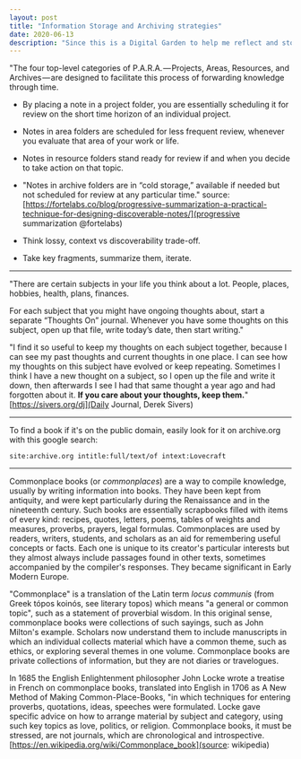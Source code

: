 ```yaml
---
layout: post
title: "Information Storage and Archiving strategies"
date: 2020-06-13
description: "Since this is a Digital Garden to help me reflect and store information, I should ramp up my archiving skills."
---
```

"The four top-level categories of P.A.R.A. — Projects, Areas, Resources, and Archives — are designed to facilitate this process of forwarding knowledge through time.

- By placing a note in a project folder, you are essentially scheduling it for review on the short time horizon of an individual project.
- Notes in area folders are scheduled for less frequent review, whenever you evaluate that area of your work or life.
- Notes in resource folders stand ready for review if and when you decide to take action on that topic.
- "Notes in archive folders are in “cold storage,” available if needed but not scheduled for review at any particular time." source: [https://fortelabs.co/blog/progressive-summarization-a-practical-technique-for-designing-discoverable-notes/](progressive summarization @fortelabs)

- Think lossy, context vs discoverability trade-off.
- Take key fragments, summarize them, iterate.

---

"There are certain subjects in your life you think about a lot. People, places, hobbies, health, plans, finances.

For each subject that you might have ongoing thoughts about, start a separate “Thoughts On” journal. Whenever you have some thoughts on this subject, open up that file, write today’s date, then start writing."

"I find it so useful to keep my thoughts on each subject together, because I can see my past thoughts and current thoughts in one place. I can see how my thoughts on this subject have evolved or keep repeating. Sometimes I think I have a new thought on a subject, so I open up the file and write it down, then afterwards I see I had that same thought a year ago and had forgotten about it. **If you care about your thoughts, keep them.**"
[https://sivers.org/dj](Daily Journal, Derek Sivers)

---

To find a book if it's on the public domain, easily look for it on archive.org with this google search:
```
site:archive.org intitle:full/text/of intext:Lovecraft
```

---

Commonplace books (or *commonplaces*) are a way to compile knowledge, usually by writing information into books. They have been kept from antiquity, and were kept particularly during the Renaissance and in the nineteenth century. Such books are essentially scrapbooks filled with items of every kind: recipes, quotes, letters, poems, tables of weights and measures, proverbs, prayers, legal formulas. Commonplaces are used by readers, writers, students, and scholars as an aid for remembering useful concepts or facts. Each one is unique to its creator's particular interests but they almost always include passages found in other texts, sometimes accompanied by the compiler's responses. They became significant in Early Modern Europe.

"Commonplace" is a translation of the Latin term *locus communis* (from Greek tópos koinós, see literary topos) which means "a general or common topic", such as a statement of proverbial wisdom. In this original sense, commonplace books were collections of such sayings, such as John Milton's example. Scholars now understand them to include manuscripts in which an individual collects material which have a common theme, such as ethics, or exploring several themes in one volume. Commonplace books are private collections of information, but they are not diaries or travelogues.

In 1685 the English Enlightenment philosopher John Locke wrote a treatise in French on commonplace books, translated into English in 1706 as A New Method of Making Common-Place-Books, "in which techniques for entering proverbs, quotations, ideas, speeches were formulated. Locke gave specific advice on how to arrange material by subject and category, using such key topics as love, politics, or religion. Commonplace books, it must be stressed, are not journals, which are chronological and introspective.
[https://en.wikipedia.org/wiki/Commonplace_book](source: wikipedia)
